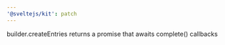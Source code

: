 ```yaml
---
'@sveltejs/kit': patch
---
```


builder.createEntries returns a promise that awaits complete() callbacks
